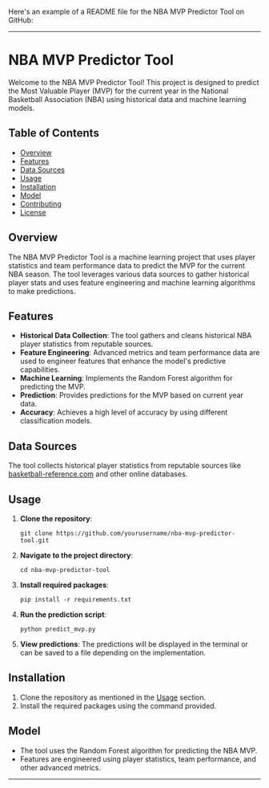 Here's an example of a README file for the NBA MVP Predictor Tool on GitHub:

---

# NBA MVP Predictor Tool

Welcome to the NBA MVP Predictor Tool! This project is designed to predict the Most Valuable Player (MVP) for the current year in the National Basketball Association (NBA) using historical data and machine learning models.

## Table of Contents
- [Overview](#overview)
- [Features](#features)
- [Data Sources](#data-sources)
- [Usage](#usage)
- [Installation](#installation)
- [Model](#model)
- [Contributing](#contributing)
- [License](#license)

## Overview

The NBA MVP Predictor Tool is a machine learning project that uses player statistics and team performance data to predict the MVP for the current NBA season. The tool leverages various data sources to gather historical player stats and uses feature engineering and machine learning algorithms to make predictions.

## Features

- **Historical Data Collection**: The tool gathers and cleans historical NBA player statistics from reputable sources.
- **Feature Engineering**: Advanced metrics and team performance data are used to engineer features that enhance the model's predictive capabilities.
- **Machine Learning**: Implements the Random Forest algorithm for predicting the MVP.
- **Prediction**: Provides predictions for the MVP based on current year data.
- **Accuracy**: Achieves a high level of accuracy by using different classification models.

## Data Sources

The tool collects historical player statistics from reputable sources like [basketball-reference.com](https://www.basketball-reference.com/) and other online databases.

## Usage

1. **Clone the repository**:
    ```shell
    git clone https://github.com/yourusername/nba-mvp-predictor-tool.git
    ```

2. **Navigate to the project directory**:
    ```shell
    cd nba-mvp-predictor-tool
    ```

3. **Install required packages**:
    ```shell
    pip install -r requirements.txt
    ```

4. **Run the prediction script**:
    ```shell
    python predict_mvp.py
    ```

5. **View predictions**:
    The predictions will be displayed in the terminal or can be saved to a file depending on the implementation.

## Installation

1. Clone the repository as mentioned in the [Usage](#usage) section.
2. Install the required packages using the command provided.

## Model

- The tool uses the Random Forest algorithm for predicting the NBA MVP.
- Features are engineered using player statistics, team performance, and other advanced metrics.

---
